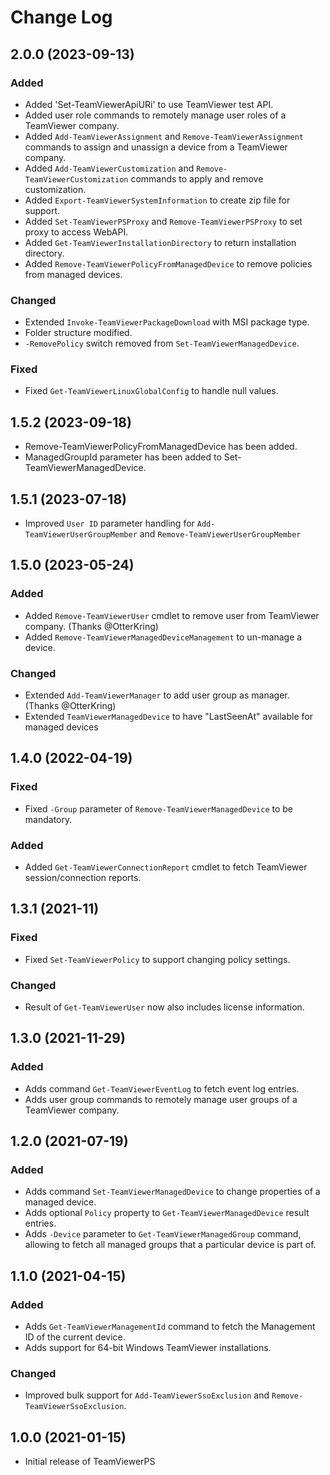 # Change Log

## 2.0.0 (2023-09-13)

### Added

- Added 'Set-TeamViewerApiURi' to use TeamViewer test API.
- Added user role commands to remotely manage user roles of a TeamViewer company.
- Added `Add-TeamViewerAssignment` and `Remove-TeamViewerAssignment` commands to assign and unassign a device from a TeamViewer company.
- Added `Add-TeamViewerCustomization` and `Remove-TeamViewerCustomization` commands to apply and remove customization.
- Added `Export-TeamViewerSystemInformation` to create zip file for support.
- Added `Set-TeamViewerPSProxy` and `Remove-TeamViewerPSProxy` to set proxy to access WebAPI.
- Added `Get-TeamViewerInstallationDirectory` to return installation directory.
- Added `Remove-TeamViewerPolicyFromManagedDevice` to remove policies from managed devices.
  
### Changed
  
- Extended `Invoke-TeamViewerPackageDownload` with MSI package type.
- Folder structure modified.
- `-RemovePolicy` switch removed from `Set-TeamViewerManagedDevice`.

### Fixed
  
- Fixed `Get-TeamViewerLinuxGlobalConfig` to handle null values.

## 1.5.2 (2023-09-18)

- Remove-TeamViewerPolicyFromManagedDevice has been added.
- ManagedGroupId parameter has been added to Set-TeamViewerManagedDevice.

## 1.5.1 (2023-07-18)

- Improved `User ID` parameter handling for `Add-TeamViewerUserGroupMember` and `Remove-TeamViewerUserGroupMember`

## 1.5.0 (2023-05-24)

### Added

- Added `Remove-TeamViewerUser` cmdlet to remove user from TeamViewer company. (Thanks @OtterKring)
- Added `Remove-TeamViewerManagedDeviceManagement` to un-manage a device.

### Changed

- Extended `Add-TeamViewerManager` to add user group as manager. (Thanks @OtterKring)
- Extended `TeamViewerManagedDevice` to have "LastSeenAt" available for managed devices

## 1.4.0 (2022-04-19)

### Fixed

- Fixed `-Group` parameter of `Remove-TeamViewerManagedDevice` to be mandatory.

### Added

- Added `Get-TeamViewerConnectionReport` cmdlet to fetch TeamViewer session/connection reports.

## 1.3.1 (2021-11)

### Fixed

- Fixed `Set-TeamViewerPolicy` to support changing policy settings.

### Changed

- Result of `Get-TeamViewerUser` now also includes license information.

## 1.3.0 (2021-11-29)

### Added

- Adds command `Get-TeamViewerEventLog` to fetch event log entries.
- Adds user group commands to remotely manage user groups of a TeamViewer company.

## 1.2.0 (2021-07-19)

### Added

- Adds command `Set-TeamViewerManagedDevice` to change properties of a managed device.
- Adds optional `Policy` property to `Get-TeamViewerManagedDevice` result entries.
- Adds `-Device` parameter to `Get-TeamViewerManagedGroup` command, allowing to
  fetch all managed groups that a particular device is part of.

## 1.1.0 (2021-04-15)

### Added

- Adds `Get-TeamViewerManagementId` command to fetch the Management ID of the current device.
- Adds support for 64-bit Windows TeamViewer installations.

### Changed

- Improved bulk support for `Add-TeamViewerSsoExclusion` and `Remove-TeamViewerSsoExclusion`.

## 1.0.0 (2021-01-15)

- Initial release of TeamViewerPS
